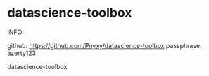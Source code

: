 # datascience-toolbox

INFO:

github: https://github.com/Pnyxy/datascience-toolbox
passphrase: azerty123

datascience-toolbox
